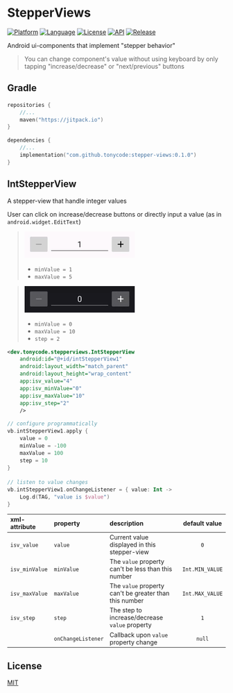 StepperViews
============

[![Platform](http://img.shields.io/badge/platform-android-brightgreen.svg?style=flat)](https://developer.android.com)
[![Language](http://img.shields.io/badge/language-kotlin-blue.svg?style=flat)](https://kotlinlang.org)
[![License](https://img.shields.io/badge/License-MIT-blue.svg)](LICENSE)
[![API](https://img.shields.io/badge/API-16%2B-blue.svg?style=flat)](https://apilevels.com)
[![Release](https://jitpack.io/v/tonycode/stepper-views.svg)](https://jitpack.io/#tonycode/stepper-views)

Android ui-components that implement "stepper behavior"

> You can change component's value without using keyboard
> by only tapping "increase/decrease" or "next/previous" buttons


## Gradle

```kotlin
repositories {
    //...
    maven("https://jitpack.io")
}
```

```kotlin
dependencies {
    //...
    implementation("com.github.tonycode:stepper-views:0.1.0")
}
```


## IntStepperView

A stepper-view that handle integer values

User can click on increase/decrease buttons or directly input a value (as in `android.widget.EditText`)

> ![demo-light](docs/demo-light_1-5.gif)
>  - `minValue = 1`
>  - `maxValue = 5`

> ![demo-dark](docs/demo-dark_0-10-s2.gif)
>  - `minValue = 0`
>  - `maxValue = 10`
>  - `step = 2`

```xml
<dev.tonycode.stepperviews.IntStepperView
    android:id="@+id/intStepperView1"
    android:layout_width="match_parent"
    android:layout_height="wrap_content"
    app:isv_value="4"
    app:isv_minValue="0"
    app:isv_maxValue="10"
    app:isv_step="2"
    />
```

```kotlin
// configure programmatically
vb.intStepperView1.apply {
    value = 0
    minValue = -100
    maxValue = 100
    step = 10
}

// listen to value changes
vb.intStepperView1.onChangeListener = { value: Int ->
    Log.d(TAG, "value is $value")
}
```

| xml-attribute  | property           | description                                            |  default value  |
|:---------------|:-------------------|:-------------------------------------------------------|:---------------:|
| `isv_value`    | `value`            | Current value displayed in this stepper-view           |       `0`       |
| `isv_minValue` | `minValue`         | The `value` property can't be less than this number    | `Int.MIN_VALUE` |
| `isv_maxValue` | `maxValue`         | The `value` property can't be greater than this number | `Int.MAX_VALUE` |
| `isv_step`     | `step`             | The step to increase/decrease `value` property         |       `1`       |
|                | `onChangeListener` | Callback upon `value` property change                  |     `null`      |


## License

[MIT](LICENSE)
